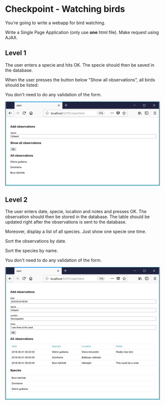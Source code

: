 # Checkpoint - Watching birds

You're going to write a webapp for bird watching.

Write a Single Page Application (only use **one** html file). Make request using AJAX.


## Level 1

The user enters a specie and hits OK. The specie should then be saved in the database.

When the user presses the button below "Show all observations", all birds should be listed:

You don't need to do any validation of the form.

![BirdWatcher 1](BirdWatcher_1.png)


## Level 2

The user enters date, specie, location and notes and presses OK. The observation should then be stored in the database. The table should be updated right after the observations is sent to the database.

Moreover, display a list of all species. Just show one specie one time.

Sort the observations by date.

Sort the species by name.

You don't need to do any validation of the form.

![BirdWatcher 3A](BirdWatcher_3.png)

